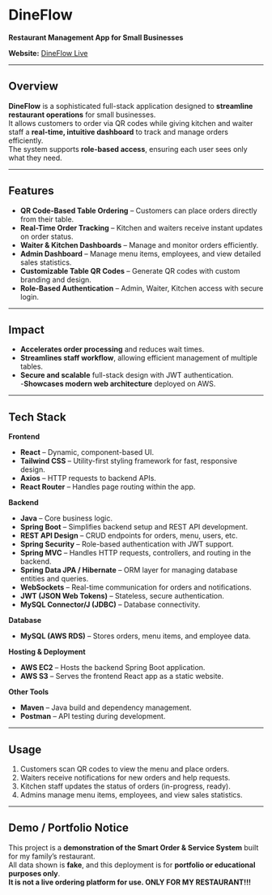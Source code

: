 # DineFlow

**Restaurant Management App for Small Businesses**  

**Website:** [DineFlow Live](http://dine-flow.s3-website.us-east-2.amazonaws.com/)

---

## Overview
**DineFlow** is a sophisticated full-stack application designed to **streamline restaurant operations** for small businesses.  
It allows customers to order via QR codes while giving kitchen and waiter staff a **real-time, intuitive dashboard** to track and manage orders efficiently.  
The system supports **role-based access**, ensuring each user sees only what they need.

---

## Features
- **QR Code-Based Table Ordering** – Customers can place orders directly from their table.  
- **Real-Time Order Tracking** – Kitchen and waiters receive instant updates on order status.  
- **Waiter & Kitchen Dashboards** – Manage and monitor orders efficiently.  
- **Admin Dashboard** – Manage menu items, employees, and view detailed sales statistics.  
- **Customizable Table QR Codes** – Generate QR codes with custom branding and design.  
- **Role-Based Authentication** – Admin, Waiter, Kitchen access with secure login.  

---

## Impact
- **Accelerates order processing** and reduces wait times.  
- **Streamlines staff workflow**, allowing efficient management of multiple tables.  
- **Secure and scalable** full-stack design with JWT authentication.  
-**Showcases modern web architecture** deployed on AWS.  

---

## Tech Stack

**Frontend**  
- **React** – Dynamic, component-based UI.  
- **Tailwind CSS** – Utility-first styling framework for fast, responsive design.  
- **Axios** – HTTP requests to backend APIs.  
- **React Router** – Handles page routing within the app.  

**Backend**  
- **Java** – Core business logic.  
- **Spring Boot** – Simplifies backend setup and REST API development.
- **REST API Design** – CRUD endpoints for orders, menu, users, etc.
- **Spring Security** – Role-based authentication with JWT support.
- **Spring MVC** – Handles HTTP requests, controllers, and routing in the backend.
- **Spring Data JPA / Hibernate** – ORM layer for managing database entities and queries.
- **WebSockets** – Real-time communication for orders and notifications.
- **JWT (JSON Web Tokens)** – Stateless, secure authentication.  
- **MySQL Connector/J (JDBC)** – Database connectivity.  

**Database**  
- **MySQL (AWS RDS)** – Stores orders, menu items, and employee data.  

**Hosting & Deployment**  
- **AWS EC2** – Hosts the backend Spring Boot application.  
- **AWS S3** – Serves the frontend React app as a static website.  

**Other Tools**  
- **Maven** – Java build and dependency management.  
- **Postman** – API testing during development.  

---

## Usage
1. Customers scan QR codes to view the menu and place orders.  
2. Waiters receive notifications for new orders and help requests.  
3. Kitchen staff updates the status of orders (in-progress, ready).  
4. Admins manage menu items, employees, and view sales statistics.  

---

## Demo / Portfolio Notice
This project is a **demonstration of the Smart Order & Service System** built for my family’s restaurant.  
All data shown is **fake**, and this deployment is for **portfolio or educational purposes only**.  
**It is not a live ordering platform for use. ONLY FOR MY RESTAURANT!!!**
